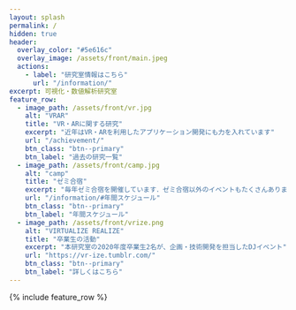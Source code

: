 ```yaml
---
layout: splash
permalink: /
hidden: true
header:
  overlay_color: "#5e616c"
  overlay_image: /assets/front/main.jpeg
  actions:
    - label: "研究室情報はこちら"
      url: "/information/"
excerpt: 可視化・数値解析研究室
feature_row:
  - image_path: /assets/front/vr.jpg
    alt: "VRAR"
    title: "VR・ARに関する研究"
    excerpt: "近年はVR・ARを利用したアプリケーション開発にも力を入れています"
    url: "/achievement/"
    btn_class: "btn--primary"
    btn_label: "過去の研究一覧"
  - image_path: /assets/front/camp.jpg
    alt: "camp"
    title: "ゼミ合宿"
    excerpt: "毎年ゼミ合宿を開催しています．ゼミ合宿以外のイベントもたくさんあります"
    url: "/information/#年間スケジュール"
    btn_class: "btn--primary"
    btn_label: "年間スケジュール"
  - image_path: /assets/front/vrize.png
    alt: "VIRTUALIZE REALIZE"
    title: "卒業生の活動"
    excerpt: "本研究室の2020年度卒業生2名が、企画・技術開発を担当したDJイベント"
    url: "https://vr-ize.tumblr.com/"
    btn_class: "btn--primary"
    btn_label: "詳しくはこちら"      
---
```


{% include feature_row %}